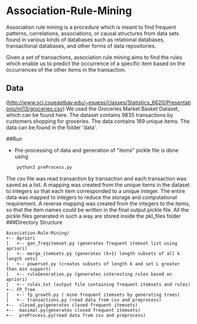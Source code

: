 # Association-Rule-Mining

Association rule mining is a procedure which is meant to find frequent patterns, correlations, associations, or causal structures from data sets found in various kinds of databases such as relational databases, transactional databases, and other forms of data repositories.

Given a set of transactions, association rule mining aims to find the rules which enable us to predict the occurrence of a specific item based on the occurrences of the other items in the transaction.

## Data
(http://www.sci.csueastbay.edu/~esuess/classes/Statistics_6620/Presentations/ml13/groceries.csv)
We used the Groceries Market Basket Dataset, which can be found here. The dataset contains 9835 transactions by customers shopping for groceries. The data contains 169 unique items. The data can be found in the folder 'data'.

##Run
* Pre-processing of data and generation of "items" pickle file  is done using
```python
    python3 preProcess.py
```
The csv file was read transaction by transaction and each transaction was saved as a list. A mapping was created from the unique items in the dataset to integers so that each item corresponded to a unique integer. The entire data was mapped to integers to reduce the storage and computational requirement. A reverse mapping was created from the integers to the items, so that the item names could be written in the final output pickle file.
All the pickle files generated in such a way are stored inside the pkl_files folder
###Directory Structure
```
Association-Rule-Mining/
+-- Apriori
|   +-- gen_freqitemset.py (generates frequent itemset list using apriori)
|   +-- merge_itemsets.py (generates (k+1) length subsets of all k length sets)
|   +-- powerset.py (creates subsets of length k and set L greater than min support)
|   +-- ruleGeneration.py (generates interesting rules based on apriori)
|   +-- rules.txt (output file containing frequent itemsets and rules)
+-- FP_Tree
|   +-- fp_growth.py ( mine frequent itemsets by generating trees)
|   +-- transactions.py (read data from csv and preprocess)
+--  closed.py(generates closed frequent itemsets)
+--  maximal.py(generates closed frequent itemsets)
+--  preProcess.py(read data from csv and preprocess)


```
